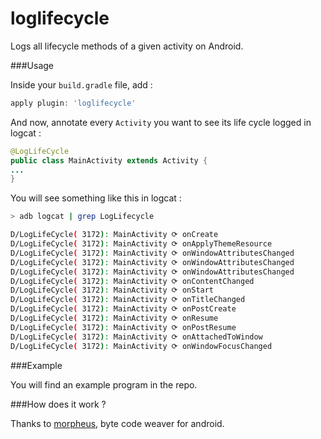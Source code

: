 loglifecycle
============

Logs all lifecycle methods of a given activity on Android. 

###Usage

Inside your `build.gradle` file, add : 

```groovy
apply plugin: 'loglifecycle'
```

And now, annotate every `Activity` you want to see its life cycle logged in logcat : 

```java
@LogLifeCycle
public class MainActivity extends Activity {
...
}
```

You will see something like this in logcat : 

```bash
> adb logcat | grep LogLifecycle

D/LogLifeCycle( 3172): MainActivity ⟳ onCreate
D/LogLifeCycle( 3172): MainActivity ⟳ onApplyThemeResource
D/LogLifeCycle( 3172): MainActivity ⟳ onWindowAttributesChanged
D/LogLifeCycle( 3172): MainActivity ⟳ onWindowAttributesChanged
D/LogLifeCycle( 3172): MainActivity ⟳ onWindowAttributesChanged
D/LogLifeCycle( 3172): MainActivity ⟳ onContentChanged
D/LogLifeCycle( 3172): MainActivity ⟳ onStart
D/LogLifeCycle( 3172): MainActivity ⟳ onTitleChanged
D/LogLifeCycle( 3172): MainActivity ⟳ onPostCreate
D/LogLifeCycle( 3172): MainActivity ⟳ onResume
D/LogLifeCycle( 3172): MainActivity ⟳ onPostResume
D/LogLifeCycle( 3172): MainActivity ⟳ onAttachedToWindow
D/LogLifeCycle( 3172): MainActivity ⟳ onWindowFocusChanged
```

###Example

You will find an example program in the repo.

###How does it work ?

Thanks to [morpheus](https://github.com/stephanenicolas/loglifecycle), byte code weaver for android.
